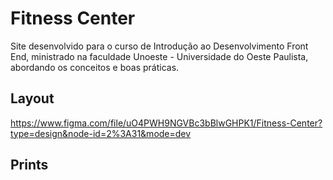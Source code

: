 # Fitness Center 
Site desenvolvido para o curso de Introdução ao Desenvolvimento Front End, ministrado na faculdade Unoeste - Universidade do Oeste Paulista, abordando os conceitos e boas práticas. 

## Layout 
https://www.figma.com/file/uO4PWH9NGVBc3bBlwGHPK1/Fitness-Center?type=design&node-id=2%3A31&mode=dev

## Prints

### 
